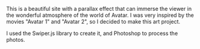 This is a beautiful site with a parallax effect that can immerse the viewer in the wonderful atmosphere of the world of Avatar.  I was very inspired by the movies "Avatar 1" and "Avatar 2", so I decided to make this art project.

I used the Swiper.js library to create it, and Photoshop to process the photos.
